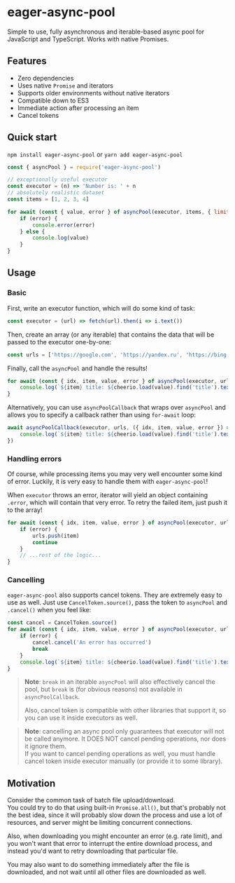 # eager-async-pool
Simple to use, fully asynchronous and iterable-based async pool for JavaScript and TypeScript. 
Works with native Promises.

## Features
 - Zero dependencies
 - Uses native `Promise` and iterators
 - Supports older environments without native iterators
 - Compatible down to ES3
 - Immediate action after processing an item
 - Cancel tokens

## Quick start
`npm install eager-async-pool` or `yarn add eager-async-pool`

```javascript
const { asyncPool } = require('eager-async-pool')

// exceptionally useful executor
const executor = (n) => 'Number is: ' + n
// absolutely realistic dataset
const items = [1, 2, 3, 4]

for await (const { value, error } of asyncPool(executor, items, { limit: 2 })) {
    if (error) {
        console.error(error)
    } else {
        console.log(value)
    }
}
```

## Usage
### Basic
First, write an executor function, which will do some kind of task:
```javascript
const executor = (url) => fetch(url).then(i => i.text())
```

Then, create an array (or any iterable) that contains the data that will be passed to 
the executor one-by-one:
```javascript
const urls = ['https://google.com', 'https://yandex.ru', 'https://bing.com']
```

Finally, call the `asyncPool` and handle the results!
```javascript
for await (const { idx, item, value, error } of asyncPool(executor, urls)) {
    console.log(`${item} title: ${cheerio.load(value).find('title').text()}`)
}
```

Alternatively, you can use `asyncPoolCallback` that wraps over `asyncPool` and allows
you to specify a callback rather than using `for-await` loop:
```javascript
await asyncPoolCallback(executor, urls, ({ idx, item, value, error }) => {
    console.log(`${item} title: ${cheerio.load(value).find('title').text()}`)
})
```

### Handling errors
Of course, while processing items you may very well encounter some kind of error.
Luckily, it is very easy to handle them with `eager-async-pool`!

When `executor` throws an error, iterator will yield an object containing `.error`, 
which will contain that very error. To retry the failed item, just push it to the array!
```javascript
for await (const { idx, item, value, error } of asyncPool(executor, urls)) {
    if (error) {
        urls.push(item)
        continue
    }
    // ...rest of the logic...
}
```

### Cancelling
`eager-async-pool` also supports cancel tokens. They are extremely easy to use as well.
Just use `CancelToken.source()`, pass the token to `asyncPool` and `.cancel()` when you feel like:
```javascript
const cancel = CancelToken.source()
for await (const { idx, item, value, error } of asyncPool(executor, urls, { cancel: cancel.token })) {
    if (error) {
        cancel.cancel('An error has occurred')
        break
    }
    console.log(`${item} title: ${cheerio.load(value).find('title').text()}`)
}
```

> **Note**: `break` in an iterable `asyncPool` will also effectively cancel the pool,
> but `break` is (for obvious reasons) not available in `asyncPoolCallback`.
> 
> Also, cancel token is compatible with other libraries that support it,
> so you can use it inside executors as well.

> **Note**: cancelling an async pool only guarantees that executor will not be called
> anymore. It DOES NOT cancel pending operations, nor does it ignore them.  
> If you want to cancel pending operations as well, you must handle
> cancel token inside executor manually (or provide it to some library).


## Motivation
Consider the common task of batch file upload/download.  
You could try to do that using built-in `Promise.all()`, but that's probably not 
the best idea, since it will probably slow down the process and use a lot of resources, 
and server might be limiting concurrent connections.

Also, when downloading you might encounter an error (e.g. rate limit), and you
won't want that error to interrupt the entire download process, and instead you'd want
to retry downloading that particular file.

You may also want to do something immediately after the file is downloaded, and not wait
until all other files are downloaded as well.
